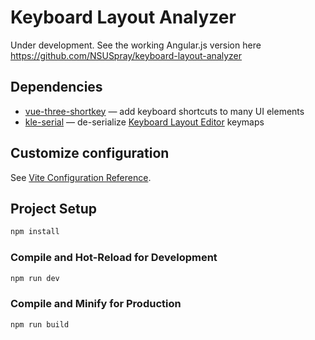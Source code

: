 # Keyboard Layout Analyzer

Under development. See the working Angular.js version here https://github.com/NSUSpray/keyboard-layout-analyzer

## Dependencies

* [vue-three-shortkey](https://www.npmjs.com/package/vue-three-shortkey) — add keyboard shortcuts to many UI elements
* [kle-serial](https://github.com/ijprest/kle-serial) — de-serialize [Keyboard Layout Editor](http://www.keyboard-layout-editor.com/) keymaps

## Customize configuration

See [Vite Configuration Reference](https://vitejs.dev/config/).

## Project Setup

```sh
npm install
```

### Compile and Hot-Reload for Development

```sh
npm run dev
```

### Compile and Minify for Production

```sh
npm run build
```
